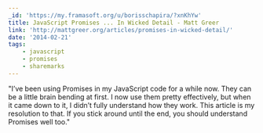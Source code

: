 ```yaml
---
_id: 'https://my.framasoft.org/u/borisschapira/?xnKhYw'
title: JavaScript Promises ... In Wicked Detail - Matt Greer
link: 'http://mattgreer.org/articles/promises-in-wicked-detail/'
date: '2014-02-21'
tags:
    - javascript
    - promises
    - sharemarks
---
```


<div class="markdown"><p>&quot;I’ve been using Promises in my JavaScript code for a while now. They can be a little brain bending at first. I now use them pretty effectively, but when it came down to it, I didn’t fully understand how they work. This article is my resolution to that. If you stick around until the end, you should understand Promises well too.&quot;
</p></div>
